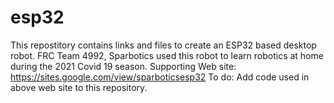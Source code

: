 # esp32
This repostitory contains links and files to create an ESP32 based desktop robot.
FRC Team 4992, Sparbotics used this robot to learn robotics at home during the 2021 Covid 19 season.
Supporting Web site: https://sites.google.com/view/sparboticsesp32
To do:
  Add code used in above web site to this repository.

